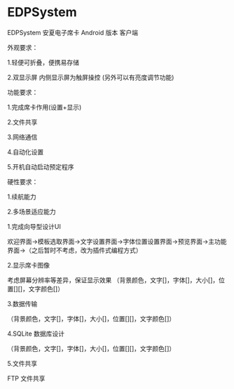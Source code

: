 # EDPSystem
EDPSystem 安夏电子席卡 Android 版本 客户端

外观要求：

1.轻便可折叠，便携易存储

2.双显示屏 内侧显示屏为触屏操控 (另外可以有亮度调节功能)

功能要求：

1.完成席卡作用(设置+显示)

2.文件共享

3.网络通信

4.自动化设置

5.开机自动启动预定程序

硬性要求：

1.续航能力

2.多场景适应能力

1.完成向导型设计UI

欢迎界面->模板选取界面->文字设置界面->字体位置设置界面->预览界面->主功能界面->（之后暂时不考虑，改为插件式编程方式）

2.显示席卡图像

考虑屏幕分辨率等差异，保证显示效果 （背景颜色，文字[]，字体[]，大小[]，位置[][]，文字颜色[]）

3.数据传输

（背景颜色，文字[]，字体[]，大小[]，位置[][]，文字颜色[]）

4.SQLite 数据库设计

（背景颜色，文字[]，字体[]，大小[]，位置[][]，文字颜色[]）

5.文件共享

FTP 文件共享
